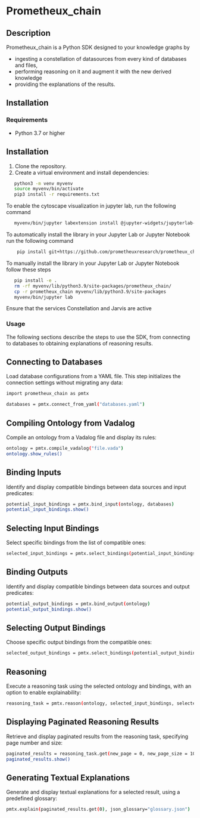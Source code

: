 # Prometheux_chain

## Description
Prometheux_chain is a Python SDK designed to your knowledge graphs by 
- ingesting a constellation of datasources from every kind of databases and files, 
- performing reasoning on it and augment it with the new derived knowledge
- providing the explanations of the results.

## Installation

### Requirements
- Python 3.7 or higher

## Installation

1. Clone the repository.
2. Create a virtual environment and install dependencies:

```bash
   python3 -m venv myvenv
   source myvenv/bin/activate
   pip3 install -r requirements.txt
```

To enable the cytoscape visualization in jupyter lab, run the following command
```bash
   myvenv/bin/jupyter labextension install @jupyter-widgets/jupyterlab-manager
```

To automatically install the library in your Jupyter Lab or Jupyter Notebook run the following command
```bash
    pip install git+https://github.com/prometheuxresearch/prometheux_chain.git
```

To manually install the library in your Jupyter Lab or Jupyter Notebook follow these steps
```bash
   pip install -e .
   rm -rf myvenv/lib/python3.9/site-packages/prometheux_chain/
   cp -r prometheux_chain myvenv/lib/python3.9/site-packages
   myvenv/bin/jupyter lab
```


Ensure that the services Constellation and Jarvis are active


### Usage
The following sections describe the steps to use the SDK, from connecting to databases to obtaining explanations of reasoning results.

## Connecting to Databases
Load database configurations from a YAML file. This step initializes the connection settings without migrating any data:

```bash
import prometheux_chain as pmtx

databases = pmtx.connect_from_yaml("databases.yaml")
```

## Compiling Ontology from Vadalog
Compile an ontology from a Vadalog file and display its rules:

```bash
ontology = pmtx.compile_vadalog("file.vada")
ontology.show_rules()
```

## Binding Inputs
Identify and display compatible bindings between data sources and input predicates:

```bash
potential_input_bindings = pmtx.bind_input(ontology, databases)
potential_input_bindings.show()
```

## Selecting Input Bindings
Select specific bindings from the list of compatible ones:

```bash
selected_input_bindings = pmtx.select_bindings(potential_input_bindings, {0})
```

## Binding Outputs
Identify and display compatible bindings between data sources and output predicates:

```bash
potential_output_bindings = pmtx.bind_output(ontology)
potential_output_bindings.show()
```

## Selecting Output Bindings
Choose specific output bindings from the compatible ones:
```bash
selected_output_bindings = pmtx.select_bindings(potential_output_bindings, {2})
```

## Reasoning
Execute a reasoning task using the selected ontology and bindings, with an option to enable explainability:

```bash
reasoning_task = pmtx.reason(ontology, selected_input_bindings, selected_output_bindings, for_explanation = True)
```

## Displaying Paginated Reasoning Results
Retrieve and display paginated results from the reasoning task, specifying page number and size:

```bash
paginated_results = reasoning_task.get(new_page = 0, new_page_size = 100)
paginated_results.show()
```

## Generating Textual Explanations
Generate and display textual explanations for a selected result, using a predefined glossary:

```bash
pmtx.explain(paginated_results.get(0), json_glossary="glossary.json")
```